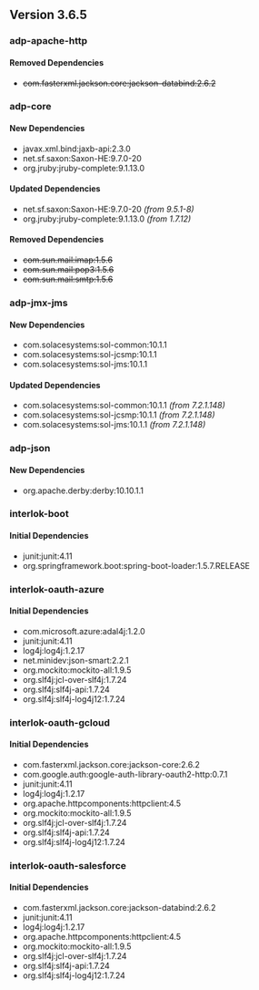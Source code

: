 ## Version 3.6.5 ##

### adp-apache-http ###

#### Removed Dependencies ####
- ~~com.fasterxml.jackson.core:jackson-databind:2.6.2~~

### adp-core ###

#### New Dependencies ####
- javax.xml.bind:jaxb-api:2.3.0
- net.sf.saxon:Saxon-HE:9.7.0-20
- org.jruby:jruby-complete:9.1.13.0

#### Updated Dependencies ####
- net.sf.saxon:Saxon-HE:9.7.0-20 *(from 9.5.1-8)*
- org.jruby:jruby-complete:9.1.13.0 *(from 1.7.12)*

#### Removed Dependencies ####
- ~~com.sun.mail:imap:1.5.6~~
- ~~com.sun.mail:pop3:1.5.6~~
- ~~com.sun.mail:smtp:1.5.6~~

### adp-jmx-jms ###

#### New Dependencies ####
- com.solacesystems:sol-common:10.1.1
- com.solacesystems:sol-jcsmp:10.1.1
- com.solacesystems:sol-jms:10.1.1

#### Updated Dependencies ####
- com.solacesystems:sol-common:10.1.1 *(from 7.2.1.148)*
- com.solacesystems:sol-jcsmp:10.1.1 *(from 7.2.1.148)*
- com.solacesystems:sol-jms:10.1.1 *(from 7.2.1.148)*

### adp-json ###

#### New Dependencies ####
- org.apache.derby:derby:10.10.1.1

### interlok-boot ###

#### Initial Dependencies ####
- junit:junit:4.11
- org.springframework.boot:spring-boot-loader:1.5.7.RELEASE

### interlok-oauth-azure ###

#### Initial Dependencies ####
- com.microsoft.azure:adal4j:1.2.0
- junit:junit:4.11
- log4j:log4j:1.2.17
- net.minidev:json-smart:2.2.1
- org.mockito:mockito-all:1.9.5
- org.slf4j:jcl-over-slf4j:1.7.24
- org.slf4j:slf4j-api:1.7.24
- org.slf4j:slf4j-log4j12:1.7.24

### interlok-oauth-gcloud ###

#### Initial Dependencies ####
- com.fasterxml.jackson.core:jackson-core:2.6.2
- com.google.auth:google-auth-library-oauth2-http:0.7.1
- junit:junit:4.11
- log4j:log4j:1.2.17
- org.apache.httpcomponents:httpclient:4.5
- org.mockito:mockito-all:1.9.5
- org.slf4j:jcl-over-slf4j:1.7.24
- org.slf4j:slf4j-api:1.7.24
- org.slf4j:slf4j-log4j12:1.7.24

### interlok-oauth-salesforce ###

#### Initial Dependencies ####
- com.fasterxml.jackson.core:jackson-databind:2.6.2
- junit:junit:4.11
- log4j:log4j:1.2.17
- org.apache.httpcomponents:httpclient:4.5
- org.mockito:mockito-all:1.9.5
- org.slf4j:jcl-over-slf4j:1.7.24
- org.slf4j:slf4j-api:1.7.24
- org.slf4j:slf4j-log4j12:1.7.24
